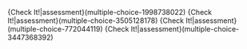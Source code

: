 {Check It!|assessment}(multiple-choice-1998738022)
{Check It!|assessment}(multiple-choice-3505128178)
{Check It!|assessment}(multiple-choice-772044119)
{Check It!|assessment}(multiple-choice-3447368392)
